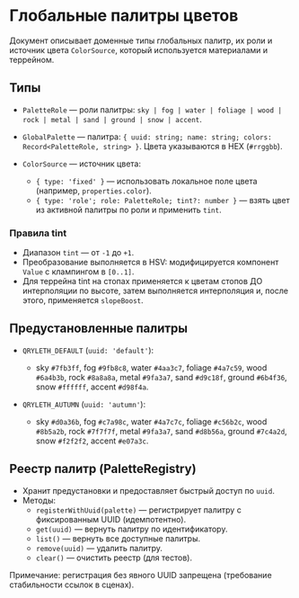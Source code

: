 # Глобальные палитры цветов

Документ описывает доменные типы глобальных палитр, их роли и источник цвета `ColorSource`,
который используется материалами и террейном.

## Типы

- `PaletteRole` — роли палитры:
  `sky | fog | water | foliage | wood | rock | metal | sand | ground | snow | accent`.

- `GlobalPalette` — палитра:
  `{ uuid: string; name: string; colors: Record<PaletteRole, string> }`.
  Цвета указываются в HEX (`#rrggbb`).

- `ColorSource` — источник цвета:
  - `{ type: 'fixed' }` — использовать локальное поле цвета (например, `properties.color`).
  - `{ type: 'role'; role: PaletteRole; tint?: number }` — взять цвет из активной палитры по роли и применить `tint`.

### Правила tint
- Диапазон `tint` — от `-1` до `+1`.
- Преобразование выполняется в HSV: модифицируется компонент `Value` с клампингом в `[0..1]`.
- Для террейна tint на стопах применяется к цветам стопов ДО интерполяции по высоте,
  затем выполняется интерполяция и, после этого, применяется `slopeBoost`.

## Предустановленные палитры

- `QRYLETH_DEFAULT` (`uuid: 'default'`):
  - sky `#7fb3ff`, fog `#9fb8c8`, water `#4aa3c7`, foliage `#4a7c59`, wood `#6a4b3b`,
    rock `#8a8a8a`, metal `#9fa3a7`, sand `#d9c18f`, ground `#6b4f36`, snow `#ffffff`, accent `#d98f4a`.

- `QRYLETH_AUTUMN` (`uuid: 'autumn'`):
  - sky `#d0a36b`, fog `#c7a98c`, water `#4a7c7c`, foliage `#c56b2c`, wood `#8b5a2b`,
    rock `#7f7f7f`, metal `#9fa3a7`, sand `#d8b56a`, ground `#7c4a2d`, snow `#f2f2f2`, accent `#e07a3c`.

## Реестр палитр (PaletteRegistry)

- Хранит предустановки и предоставляет быстрый доступ по `uuid`.
- Методы:
  - `registerWithUuid(palette)` — регистрирует палитру с фиксированным UUID (идемпотентно).
  - `get(uuid)` — вернуть палитру по идентификатору.
  - `list()` — вернуть все доступные палитры.
  - `remove(uuid)` — удалить палитру.
  - `clear()` — очистить реестр (для тестов).

Примечание: регистрация без явного UUID запрещена (требование стабильности ссылок в сценах).

